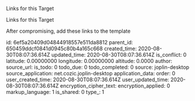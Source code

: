 Links for this Target

Links for this Target

After compromising, add these links to the template

id: 6ef5a20409d04844918557e511da8812
parent_id: 650459ddcf0841d0945c80b4a165c668
created_time: 2020-08-30T08:07:36.614Z
updated_time: 2020-08-30T08:07:36.614Z
is_conflict: 0
latitude: 0.00000000
longitude: 0.00000000
altitude: 0.0000
author: 
source_url: 
is_todo: 0
todo_due: 0
todo_completed: 0
source: joplin-desktop
source_application: net.cozic.joplin-desktop
application_data: 
order: 0
user_created_time: 2020-08-30T08:07:36.614Z
user_updated_time: 2020-08-30T08:07:36.614Z
encryption_cipher_text: 
encryption_applied: 0
markup_language: 1
is_shared: 0
type_: 1